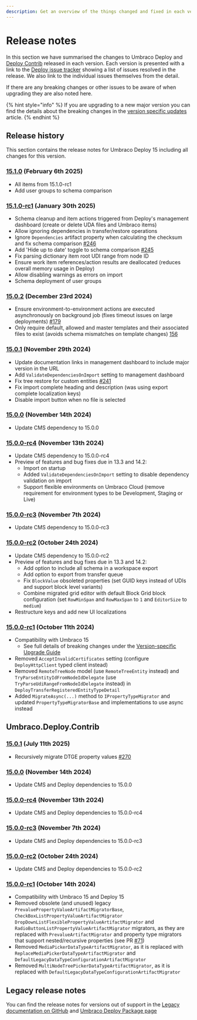 ```yaml
---
description: Get an overview of the things changed and fixed in each version of Umbraco Deploy.
---
```


# Release notes

In this section we have summarised the changes to Umbraco Deploy and [Deploy Contrib](https://github.com/umbraco/Umbraco.Deploy.Contrib) released in each version. Each version is presented with a link to the [Deploy issue tracker](https://github.com/umbraco/Umbraco.Deploy.Issues/issues) showing a list of issues resolved in the release. We also link to the individual issues themselves from the detail.

If there are any breaking changes or other issues to be aware of when upgrading they are also noted here.

{% hint style="info" %}
If you are upgrading to a new major version you can find the details about the breaking changes in the [version specific updates](upgrades/version-specific.md) article.
{% endhint %}

## Release history

This section contains the release notes for Umbraco Deploy 15 including all changes for this version.

### [15.1.0](https://github.com/umbraco/Umbraco.Deploy.Issues/issues?q=is%3Aissue+is%3Aclosed+label%3Arelease%2F15.1.0) (February 6th 2025)

* All items from 15.1.0-rc1
* Add user groups to schema comparison

### [15.1.0-rc1](https://github.com/umbraco/Umbraco.Deploy.Issues/issues?q=is%3Aissue+is%3Aclosed+label%3Arelease%2F15.1.0) (January 30th 2025)

* Schema cleanup and item actions triggered from Deploy's management dashboard (create or delete UDA files and Umbraco items)
* Allow ignoring dependencies in transfer/restore operations
* Ignore `Dependencies` artifact property when calculating the checksum and fix schema comparison [#246](https://github.com/umbraco/Umbraco.Deploy.Issues/issues/246)
* Add 'Hide up to date' toggle to schema comparison [#245](https://github.com/umbraco/Umbraco.Deploy.Issues/issues/245)
* Fix parsing dictionary item root UDI range from node ID
* Ensure work item references/action results are deallocated (reduces overall memory usage in Deploy)
* Allow disabling warnings as errors on import
* Schema deployment of user groups

### [15.0.2](https://github.com/umbraco/Umbraco.Deploy.Issues/issues?q=is%3Aissue+is%3Aclosed+label%3Arelease%2F15.0.2) (December 23rd 2024)

* Ensure environment-to-environment actions are executed asynchronously on background job (fixes timeout issues on large deployments) [#179](https://github.com/umbraco/Umbraco.Deploy.Issues/issues/179)
* Only require default, allowed and master templates and their associated files to exist (avoids schema mismatches on template changes) [156](https://github.com/umbraco/Umbraco.Deploy.Issues/issues/156)

### [15.0.1](https://github.com/umbraco/Umbraco.Deploy.Issues/issues?q=is%3Aissue+is%3Aclosed+label%3Arelease%2F15.0.1) (November 29th 2024)

* Update documentation links in management dashboard to include major version in the URL
* Add `ValidateDependenciesOnImport` setting to management dashboard
* Fix tree restore for custom entities [#241](https://github.com/umbraco/Umbraco.Deploy.Issues/issues/241)
* Fix import complete heading and description (was using export complete localization keys)
* Disable import button when no file is selected

### [15.0.0](https://github.com/umbraco/Umbraco.Deploy.Issues/issues?q=is%3Aissue+is%3Aclosed+label%3Arelease%2F15.0.0) (November 14th 2024)

* Update CMS dependency to 15.0.0

### [15.0.0-rc4](https://github.com/umbraco/Umbraco.Deploy.Issues/issues?q=is%3Aissue+is%3Aclosed+label%3Arelease%2F15.0.0) (November 13th 2024)

* Update CMS dependency to 15.0.0-rc4
* Preview of features and bug fixes due in 13.3 and 14.2:
  * Import on startup
  * Added `ValidateDependenciesOnImport` setting to disable dependency validation on import
  * Support flexible environments on Umbraco Cloud (remove requirement for environment types to be Development, Staging or Live)

### [15.0.0-rc3](https://github.com/umbraco/Umbraco.Deploy.Issues/issues?q=is%3Aissue+is%3Aclosed+label%3Arelease%2F15.0.0) (November 7th 2024)

* Update CMS dependency to 15.0.0-rc3

### [15.0.0-rc2](https://github.com/umbraco/Umbraco.Deploy.Issues/issues?q=is%3Aissue+is%3Aclosed+label%3Arelease%2F15.0.0) (October 24th 2024)

* Update CMS dependency to 15.0.0-rc2
* Preview of features and bug fixes due in 13.3 and 14.2:
  * Add option to include all schema in a workspace export
  * Add option to export from transfer queue
  * Fix `BlockValue` obsoleted properties (set GUID keys instead of UDIs and support block level variants)
  * Combine migrated grid editor with default Block Grid block configuration (set `RowMinSpan` and `RowMaxSpan` to `1` and `EditorSize` to `medium`)
* Restructure keys and add new UI localizations

### [15.0.0-rc1](https://github.com/umbraco/Umbraco.Deploy.Issues/issues?q=is%3Aissue+is%3Aclosed+label%3Arelease%2F15.0.0) (October 11th 2024)

* Compatibility with Umbraco 15
  * See full details of breaking changes under the [Version-specific Upgrade Guide](upgrades/version-specific.md)
* Removed `AcceptInvalidCertificates` setting (configure `DeployHttpClient` typed client instead)
* Removed `RemoteTreeNode` model (use `RemoteTreeEntity` instead) and `TryParseEntityIdFromNodeIdDelegate` (use `TryParseUdiRangeFromNodeIdDelegate` instead) in `DeployTransferRegisteredEntityTypeDetail`
* Added `MigrateAsync(...)` method to `IPropertyTypeMigrator` and updated `PropertyTypeMigratorBase` and implementations to use async instead

## Umbraco.Deploy.Contrib

### [15.0.1](https://github.com/umbraco/Umbraco.Deploy.Contrib/releases/tag/release-15.0.1) (July 11th 2025)

* Recursively migrate DTGE property values [#270](https://github.com/umbraco/Umbraco.Deploy.Issues/issues/270)

### [15.0.0](https://github.com/umbraco/Umbraco.Deploy.Contrib/releases/tag/release-15.0.0) (November 14th 2024)

* Update CMS and Deploy dependencies to 15.0.0

### [15.0.0-rc4](https://github.com/umbraco/Umbraco.Deploy.Contrib/releases/tag/release-15.0.0-rc4) (November 13th 2024)

* Update CMS and Deploy dependencies to 15.0.0-rc4

### [15.0.0-rc3](https://github.com/umbraco/Umbraco.Deploy.Contrib/releases/tag/release-15.0.0-rc3) (November 7th 2024)

* Update CMS and Deploy dependencies to 15.0.0-rc3

### [15.0.0-rc2](https://github.com/umbraco/Umbraco.Deploy.Contrib/releases/tag/release-15.0.0-rc2) (October 24th 2024)

* Update CMS and Deploy dependencies to 15.0.0-rc2

### [15.0.0-rc1](https://github.com/umbraco/Umbraco.Deploy.Contrib/releases/tag/release-15.0.0-rc1) (October 14th 2024)

* Compatibility with Umbraco 15 and Deploy 15
* Removed obsolete (and unused) legacy `PrevaluePropertyValueArtifactMigratorBase`, `CheckBoxListPropertyValueArtifactMigrator` `DropDownListFlexiblePropertyValueArtifactMigrator` and `RadioButtonListPropertyValueArtifactMigrator` migrators, as they are replaced with `PrevalueArtifactMigrator` and property type migrators that support nested/recursive properties (see PR [#71](https://github.com/umbraco/Umbraco.Deploy.Contrib/pull/71))
* Removed `MediaPickerDataTypeArtifactMigrator`, as it is replaced with `ReplaceMediaPickerDataTypeArtifactMigrator` and `DefaultLegacyDataTypeConfigurationArtifactMigrator`
* Removed `MultiNodeTreePickerDataTypeArtifactMigrator`, as it is replaced with `DefaultLegacyDataTypeConfigurationArtifactMigrator`

## Legacy release notes

You can find the release notes for versions out of support in the [Legacy documentation on GitHub](https://github.com/umbraco/UmbracoDocs/blob/umbraco-eol-versions/11/umbraco-deploy/release-notes.md) and [Umbraco Deploy Package page](https://our.umbraco.com/packages/developer-tools/umbraco-deploy/)
